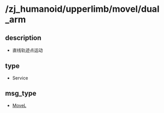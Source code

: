 # /zj_humanoid/upperlimb/movel/dual_arm

## description
- 直线轨迹点运动

## type
- Service

## msg_type
- [MoveL](../../../../zj_humanoid_types.md#MoveL)

